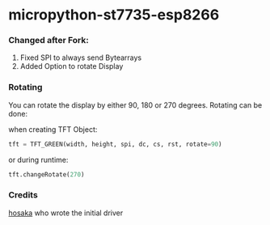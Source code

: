 # micropython-st7735-esp8266

### Changed after Fork:
1. Fixed SPI to always send Bytearrays
2. Added Option to rotate Display

### Rotating
You can rotate the display by either 90, 180 or 270 degrees.
Rotating can be done:

when creating TFT Object:
```python
tft = TFT_GREEN(width, height, spi, dc, cs, rst, rotate=90)
```

or during runtime:
```python
tft.changeRotate(270)
```

### Credits
<a href="https://github.com/hosaka/">hosaka</a> who wrote the initial driver
